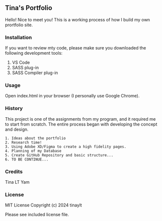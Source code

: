 ## Tina's Portfolio
Hello! Nice to meet you! This is a working process of how I build my own prortfolio site. 

### Installation 
If you want to review mty code, please make sure you downloaded the following development tools:
1. VS Code
2. SASS plug-in
3. SASS Compiler plug-in

### Usage
Open index.html in your browser (I personally use Google Chrome).

### History
This project is one of the assignments from my program, and it required me to start from scratch. The entire process began with developing the concept and design.
~~~
1. Ideas about the portfolio
2. Research time!
3. Using Adobe XD/Figma to create a high fidelity pages.
4. Planning of my Database
5. Create GitHub Repository and basic structure...
6. TO BE CONTINUE... 
~~~

### Credits
Tina LT Yam

### License
MIT License 
Copyright (c) 2024 tinaylt

Please see included license file.
